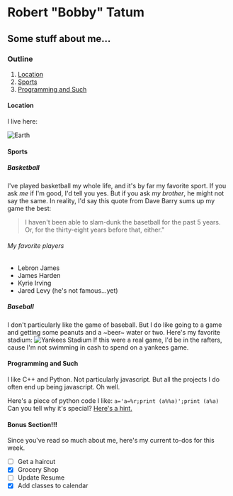 # Robert "Bobby" Tatum
## Some stuff about me...

### Outline
1. [Location](https://bobbytatum27.github.io/cse110-lab1/#Location)
2. [Sports](https://bobbytatum27.github.io/cse110-lab1/#sports)
3. [Programming and Such](https://bobbytatum27.github.io/cse110-lab1/#programming-and-such)

#### Location
I live here:

![Earth](https://cdn.mos.cms.futurecdn.net/3upZx2gxxLpW7MBbnKYQLH-1200-80.jpg)

#### Sports

##### Basketball
I've played basketball my whole life, and it's by far my favorite sport. If you ask *me* if I'm good, I'd tell you yes.
But if you ask *my brother*, he might not say the same. In reality, I'd say this quote from Dave Barry sums up my game
the best: 
> I haven't been able to slam-dunk the basetball for the past 5 years. Or, for the thirty-eight years before that,
> either."

###### My favorite players
- Lebron James
- James Harden
- Kyrie Irving
- Jared Levy (he's not famous...yet)

##### Baseball
I don't particularly like the game of baseball. But I do like going to a game and getting some peanuts and a ~beer~
water or two. Here's my favorite stadium: ![Yankees
Stadium](https://img.mlbstatic.com/mlb-images/image/private/t_16x9/t_w1024/mlb/u9zmkg3sl71wayrcljng)
If this were a real game, I'd be in the rafters, cause I'm not swimming in cash to spend on a yankees game.

#### Programming and Such
I like C++ and Python. Not particularly javascript. But all the projects I do often end up being javascript. Oh well.

Here's a piece of python code I like: `a='a=%r;print (a%%a)';print (a%a)` Can  you tell why it's special?
[Here's a hint.](https://en.wikipedia.org/wiki/Quine_\(computing\))

#### Bonus Section!!!
Since you've read so much about me, here's my current to-dos for this week.

- [ ] Get a haircut
- [x] Grocery Shop
- [ ] Update Resume
- [x] Add classes to calendar
